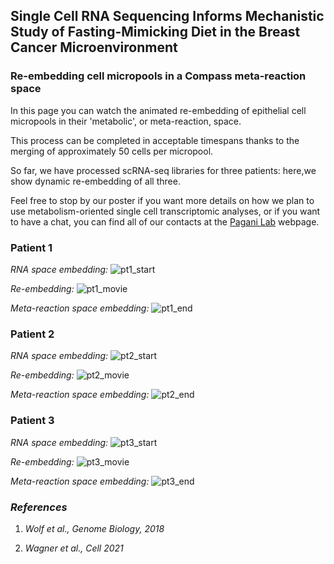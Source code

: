 ## Single Cell RNA Sequencing Informs Mechanistic Study of Fasting-Mimicking Diet in the Breast Cancer Microenvironment

### Re-embedding cell micropools in a Compass meta-reaction space

In this page you can watch the animated re-embedding of epithelial cell micropools in their 'metabolic', or meta-reaction, space. 

This process can be completed in acceptable timespans thanks to the merging of approximately 50 cells per micropool. 

So far, we have processed scRNA-seq libraries for three patients: here,we show dynamic re-embedding of all three. 

Feel free to stop by our poster if you want more details on how we plan to use metabolism-oriented single cell transcriptomic analyses, or if you want to have a chat, you can find all of our contacts at the [Pagani Lab](https://www.ifom.eu/it/ricerca-cancro/ricerca-lab/ricerca-lab-pagani.php) webpage.

### Patient 1
_RNA space embedding:_
![pt1_start](/assets/images/pt1_start.png)

_Re-embedding:_
![pt1_movie](/assets/images/pt1_movie.gif)

_Meta-reaction space embedding:_
![pt1_end](/assets/images/pt1_end.png)

### Patient 2
_RNA space embedding:_
![pt2_start](/assets/images/pt2_start.png)

_Re-embedding:_
![pt2_movie](/assets/images/pt2_movie.gif)

_Meta-reaction space embedding:_
![pt2_end](/assets/images/pt2_end.png)

### Patient 3
_RNA space embedding:_
![pt3_start](/assets/images/pt3_start.png)

_Re-embedding:_
![pt3_movie](/assets/images/pt3_movie.gif)

_Meta-reaction space embedding:_
![pt3_end](/assets/images/pt3_end.png)

### _References_

1. _Wolf et al., Genome Biology, 2018_

2. _Wagner et al., Cell 2021_

